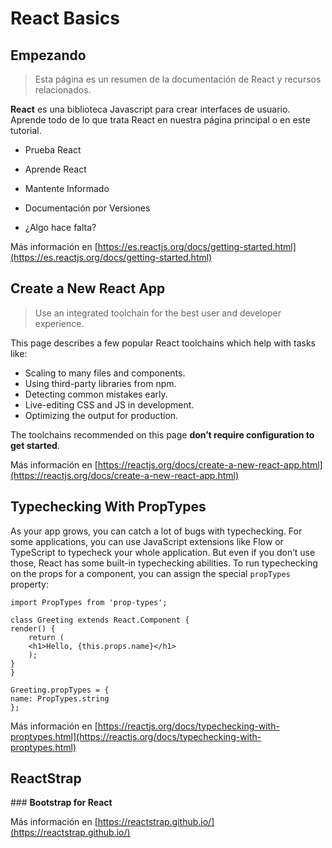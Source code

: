 # React Basics

## Empezando

> Esta página es un resumen de la documentación de React y recursos relacionados.

**React** es una biblioteca Javascript para crear interfaces de usuario. Aprende todo de lo que trata React en nuestra página principal o en este tutorial.

-   Prueba React

-   Aprende React

-   Mantente Informado

-   Documentación por Versiones

-   ¿Algo hace falta?

Más información en [https://es.reactjs.org/docs/getting-started.html](https://es.reactjs.org/docs/getting-started.html)

## Create a New React App

> Use an integrated toolchain for the best user and developer experience.

This page describes a few popular React toolchains which help with tasks like:

-   Scaling to many files and components.
-   Using third-party libraries from npm.
-   Detecting common mistakes early.
-   Live-editing CSS and JS in development.
-   Optimizing the output for production.

The toolchains recommended on this page **don’t require configuration to get started**.

Más información en [https://reactjs.org/docs/create-a-new-react-app.html](https://reactjs.org/docs/create-a-new-react-app.html)

## Typechecking With PropTypes

As your app grows, you can catch a lot of bugs with typechecking. For some applications, you can use JavaScript extensions like Flow or TypeScript to typecheck your whole application. But even if you don’t use those, React has some built-in typechecking abilities. To run typechecking on the props for a component, you can assign the special `propTypes` property:

    import PropTypes from 'prop-types';

    class Greeting extends React.Component {
    render() {
        return (
        <h1>Hello, {this.props.name}</h1>
        );
    }
    }

    Greeting.propTypes = {
    name: PropTypes.string
    };

Más información en [https://reactjs.org/docs/typechecking-with-proptypes.html](https://reactjs.org/docs/typechecking-with-proptypes.html)

## ReactStrap

### **Bootstrap for React**

Más información en [https://reactstrap.github.io/](https://reactstrap.github.io/)
